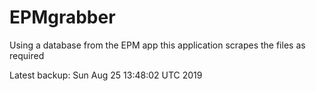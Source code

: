 # EPMgrabber
Using a database from the EPM app this application scrapes the files as required


Latest backup: Sun Aug 25 13:48:02 UTC 2019
